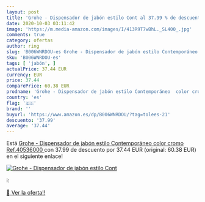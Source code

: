 ```yaml
---
layout: post
title: 'Grohe - Dispensador de jabón estilo Cont al 37.99 % de descuento'
date: 2020-10-03 03:11:42
image: 'https://m.media-amazon.com/images/I/413R9T7wBhL._SL400_.jpg'
comments: true
category: ofertas
author: ring
slug: 'B006WNRDOU-es Grohe - Dispensador de jabón estilo Contemporáneo color...'
sku: 'B006WNRDOU-es'
tags: [ 'jabón', ]
actualPrice: 37.44 EUR
currency: EUR
price: 37.44
comparePrice: 60.38 EUR
prodname: 'Grohe - Dispensador de jabón estilo Contemporáneo  color cromo  Ref.40536000 '
country: 'es'
flag: '🇪🇸'
brand: ''
buyurl: 'https://www.amazon.es/dp/B006WNRDOU/?tag=tolees-21'
descuento: '37.99'
average: '37.44'
---
```


Está [Grohe - Dispensador de jabón estilo Contemporáneo  color cromo  Ref.40536000 ](https://www.amazon.es/dp/B006WNRDOU/?tag=tolees-21) con 37.99 de descuento por 37.44 EUR (original: 60.38 EUR) en el siguiente enlace!

[![Grohe - Dispensador de jabón estilo Cont](https://m.media-amazon.com/images/I/413R9T7wBhL._SL400_.jpg)](https://www.amazon.es/dp/B006WNRDOU/?tag=tolees-21)

ℹ️:


[🛒 Ver la oferta!!](https://www.amazon.es/dp/B006WNRDOU/?tag=tolees-21)
